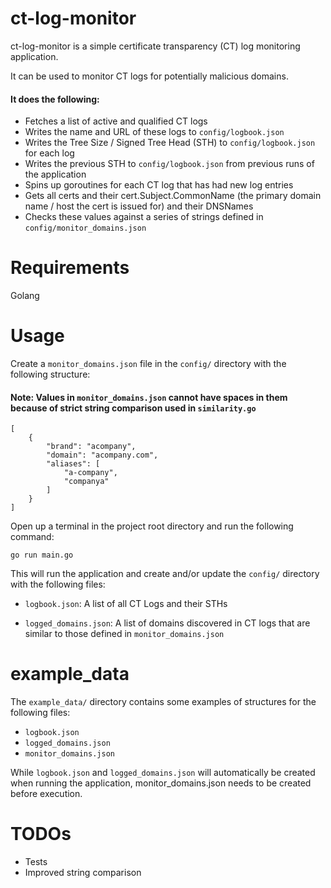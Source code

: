 # ct-log-monitor

ct-log-monitor is a simple certificate transparency (CT) log monitoring application.

It can be used to monitor CT logs for potentially malicious domains.

#### It does the following:
- Fetches a list of active and qualified CT logs
- Writes the name and URL of these logs to `config/logbook.json`
- Writes the Tree Size / Signed Tree Head (STH) to `config/logbook.json` for each log
- Writes the previous STH to `config/logbook.json` from previous runs of the application
- Spins up goroutines for each CT log that has had new log entries
- Gets all certs and their cert.Subject.CommonName (the primary domain name / host the cert is issued for) and their DNSNames
- Checks these values against a series of strings defined in `config/monitor_domains.json`

# Requirements
Golang

# Usage
Create a `monitor_domains.json` file in the `config/` directory with the following structure:

#### Note: Values in `monitor_domains.json` cannot have spaces in them because of strict string comparison used in `similarity.go`
```
[
    {
        "brand": "acompany",
        "domain": "acompany.com",
        "aliases": [
            "a-company",
            "companya"
        ]
    }
]
```

Open up a terminal in the project root directory and run the following command:
```
go run main.go
```

This will run the application and create and/or update the `config/` directory with the following files:

- `logbook.json`: A list of all CT Logs and their STHs

- `logged_domains.json`: A list of domains discovered in CT logs that are similar to those defined in `monitor_domains.json`

# example_data
The `example_data/` directory contains some examples of structures for the following files:
- `logbook.json`
- `logged_domains.json`
- `monitor_domains.json`

While `logbook.json` and `logged_domains.json` will automatically be created when running the application, monitor_domains.json needs to be created before execution.

# TODOs
- Tests
- Improved string comparison
